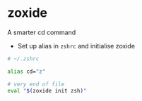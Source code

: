 # zoxide

A smarter cd command

- Set up alias in `zshrc` and initialise zoxide

```zsh
# ~/.zshrc

alias cd="z"

# very end of file
eval "$(zoxide init zsh)"
```
